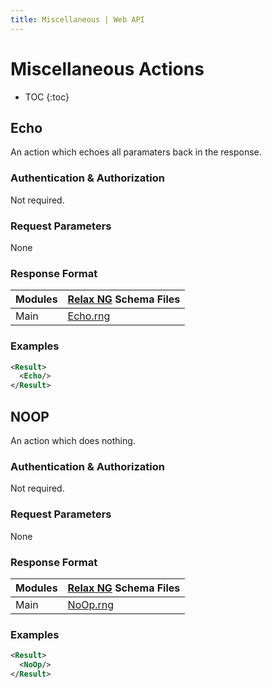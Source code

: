 ```yaml
---
title: Miscellaneous | Web API
---
```


# Miscellaneous Actions

* TOC
{:toc}


## Echo

An action which echoes all paramaters back in the response.
    
### Authentication & Authorization

Not required.

### Request Parameters

None

### Response Format

Modules | [Relax NG](http://relaxng.org) Schema Files
-|-
Main | [Echo.rng](/rng/Echo.rng)

### Examples

~~~ xml
<Result>
  <Echo/>
</Result>
~~~


## NOOP

An action which does nothing.
    
### Authentication & Authorization

Not required.

### Request Parameters

None

### Response Format

Modules | [Relax NG](http://relaxng.org) Schema Files
-|-
Main | [NoOp.rng](/rng/NoOp.rng)

### Examples

~~~ xml
<Result>
  <NoOp/>
</Result>
~~~

